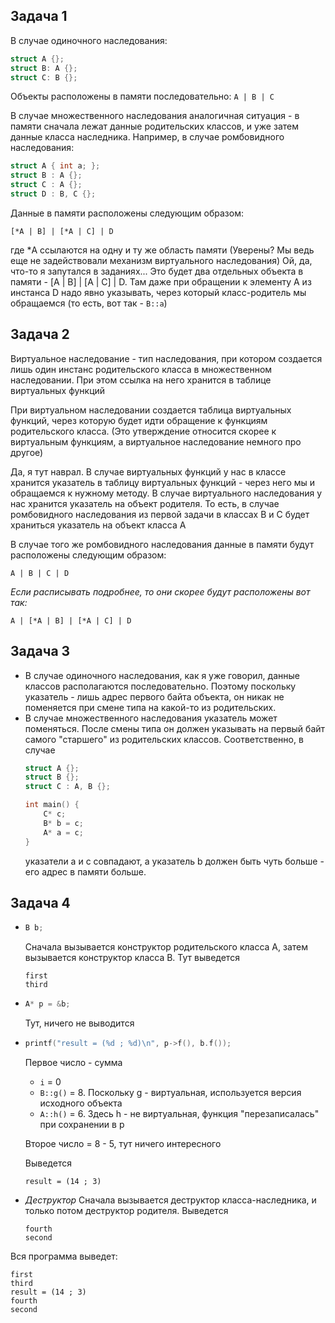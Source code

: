 ## Задача 1
В случае одиночного наследования:
```c++
struct A {};
struct B: A {};
struct C: B {};
```
Объекты расположены в памяти последовательно:
```A | B | C```

В случае множественного наследования аналогичная ситуация - в памяти сначала лежат данные родительских классов, и уже затем данные класса наследника. Например, в случае ромбовидного наследования:
```c++
struct A { int a; };
struct B : A {};
struct C : A {};
struct D : B, C {};
```
Данные в памяти расположены следующим образом: 
```
[*A | B] | [*A | C] | D
```
где *A ссылаются на одну и ту же область памяти (Уверены? Мы ведь еще не задействовали механизм виртуального наследования)
Ой, да, что-то я запутался в заданиях... Это будет два отдельных объекта в памяти - [A | B] | [A | C] | D. Там даже при обращении к элементу A из инстанса D надо явно указывать, через который класс-родитель мы обращаемся (то есть, вот так - ```B::a```)


## Задача 2
Виртуальное наследование - тип наследования, при котором создается лишь один инстанс родительского класса в множественном наследовании. При этом ссылка на него хранится в таблице виртуальных функций

При виртуальном наследовании создается таблица виртуальных функций, через которую будет идти обращение к функциям родительского класса. (Это утверждение относится скорее к виртуальным функциям, а виртуальное наследование немного про другое)

Да, я тут наврал. В случае виртуальных функций у нас в классе хранится указатель в таблицу виртуальных функций - через него мы и обращаемся к нужному методу. В случае виртуального наследования у нас хранится указатель на объект родителя. То есть, в случае ромбовидного наследования из первой задачи в классах B и C будет храниться указатель на объект класса A

В случае того же ромбовидного наследования данные в памяти будут расположены следующим образом:
```
A | B | C | D
```
*Если расписывать подробнее, то они скорее будут расположены вот так:*
```
A | [*A | B] | [*A | C] | D
```

## Задача 3
* В случае одиночного наследования, как я уже говорил, данные классов располагаются последовательно. Поэтому поскольку указатель - лишь адрес первого байта объекта, он никак не поменяется при смене типа на какой-то из родительских.
* В случае множественного наследования указатель может поменяться. После смены типа он должен указывать на первый байт самого "старшего" из родительских классов. Соответственно, в случае
    ```c++
    struct A {};
    struct B {};
    struct C : A, B {};

    int main() {
        C* c;
        B* b = c;
        A* a = c;
    }
    ```
    указатели a и с совпадают, а указатель b должен быть чуть больше - его адрес в памяти больше.

## Задача 4
*   ```c++ 
    B b; 
    ``` 
    Сначала вызывается конструктор родительского класса А, затем вызывается конструктор класса B. Тут выведется
    ```
    first
    third
    ```

*   ```C++
    A* p = &b;
    ```
    Тут, ничего не выводится

*   ```c++
    printf("result = (%d ; %d)\n", p->f(), b.f());
    ```
    Первое число - сумма
    * ```i``` = 0
    * ```B::g()``` = 8. Поскольку g - виртуальная, используется версия исходного объекта
    * ```A::h()``` = 6. Здесь h - не виртуальная, функция "перезаписалась" при cохранении в p

    Второе число = 8 - 5, тут ничего интересного
    
    Выведется
    ```
    result = (14 ; 3) 
    ```


*   *Деструктор*
    Сначала вызывается деструктор класса-наследника, и только потом деструктор родителя. Выведется
    ```
    fourth
    second
    ```



Вся программа выведет:
```
first
third
result = (14 ; 3) 
fourth
second
```
